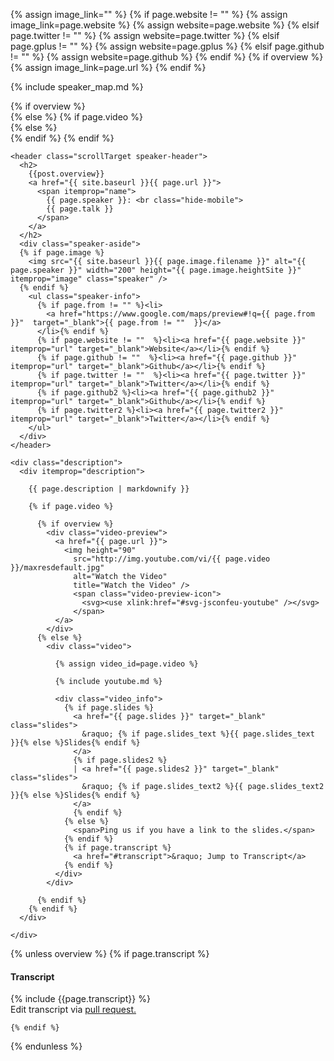 {% assign image_link="" %}
{% if page.website != "" %}
  {% assign image_link=page.website %}
  {% assign website=page.website %}
{% elsif page.twitter != ""  %}
  {% assign website=page.twitter %}
{% elsif page.gplus != ""  %}
  {% assign website=page.gplus %}
{% elsif page.github != ""  %}
  {% assign website=page.github %}
{% endif %}
{% if overview %}
  {% assign image_link=page.url %}
{% endif %}

{% include speaker_map.md %}

<div class="item-50 item-deco">
</div>

<div class="item-50 item-content">
  {% if overview %}
  <div>
  {% else %}
    {% if page.video %}
    <div itemprop="video" itemscope="" itemtype="http://schema.org/VideoObject">
    {% else %}
    <div itemscope="" itemtype="http://schema.org/Person">
    {% endif %}
  {% endif %}

    <header class="scrollTarget speaker-header">
      <h2>
        {{post.overview}}
        <a href="{{ site.baseurl }}{{ page.url }}">
          <span itemprop="name">
            {{ page.speaker }}: <br class="hide-mobile">
            {{ page.talk }}
          </span>
        </a>
      </h2>
      <div class="speaker-aside">
      {% if page.image %}
        <img src="{{ site.baseurl }}{{ page.image.filename }}" alt="{{ page.speaker }}" width="200" height="{{ page.image.heightSite }}" itemprop="image" class="speaker" />
      {% endif %}
        <ul class="speaker-info">
          {% if page.from != "" %}<li>
            <a href="https://www.google.com/maps/preview#!q={{ page.from }}"  target="_blank">{{ page.from != ""  }}</a>
          </li>{% endif %}
          {% if page.website != ""  %}<li><a href="{{ page.website }}" itemprop="url" target="_blank">Website</a></li>{% endif %}
          {% if page.github != ""  %}<li><a href="{{ page.github }}" itemprop="url" target="_blank">Github</a></li>{% endif %}
          {% if page.twitter != ""  %}<li><a href="{{ page.twitter }}" itemprop="url" target="_blank">Twitter</a></li>{% endif %}
          {% if page.github2 %}<li><a href="{{ page.github2 }}" itemprop="url" target="_blank">Github</a></li>{% endif %}
          {% if page.twitter2 %}<li><a href="{{ page.twitter2 }}" itemprop="url" target="_blank">Twitter</a></li>{% endif %}
        </ul>
      </div>
    </header>

    <div class="description">
      <div itemprop="description">

        {{ page.description | markdownify }}

        {% if page.video %}

          {% if overview %}
            <div class="video-preview">
              <a href="{{ page.url }}">
                <img height="90"
                  src="http://img.youtube.com/vi/{{ page.video }}/maxresdefault.jpg"
                  alt="Watch the Video"
                  title="Watch the Video" />
                  <span class="video-preview-icon">
                    <svg><use xlink:href="#svg-jsconfeu-youtube" /></svg>
                  </span>
              </a>
            </div>
          {% else %}
            <div class="video">

              {% assign video_id=page.video %}

              {% include youtube.md %}

              <div class="video_info">
                {% if page.slides %}
                  <a href="{{ page.slides }}" target="_blank" class="slides">
                    &raquo; {% if page.slides_text %}{{ page.slides_text }}{% else %}Slides{% endif %}
                  </a>
                  {% if page.slides2 %}
                  | <a href="{{ page.slides2 }}" target="_blank" class="slides">
                    &raquo; {% if page.slides_text2 %}{{ page.slides_text2 }}{% else %}Slides{% endif %}
                  </a>
                  {% endif %}
                {% else %}
                  <span>Ping us if you have a link to the slides.</span>
                {% endif %}
                {% if page.transcript %}
                  <a href="#transcript">&raquo; Jump to Transcript</a>
                {% endif %}
              </div>
            </div>

          {% endif %}
        {% endif %}
      </div>

    </div>

  {% unless overview %}
    {% if page.transcript %}
      <h4 id="transcript">Transcript</h4>
      <div class="transcript">
      {% include {{page.transcript}} %}
      <br>
      Edit transcript via <a href="https://github.com/jsconf/2014.jsconf.eu/blob/gh-pages/_includes/{{page.transcript}}" rel="nofollow">pull request.</a>
      </div>

    {% endif %}
  {% endunless %}
  </div>

</div>

